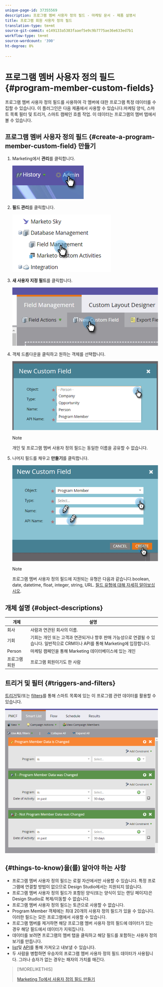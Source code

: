 ```yaml
---
unique-page-id: 37355569
description: 프로그램 멤버 사용자 정의 필드 - 마케팅 문서 - 제품 설명서
title: 프로그램 회원 사용자 정의 필드
translation-type: tm+mt
source-git-commit: e149133a5383faaef5e9c9b7775ae36e633ed7b1
workflow-type: tm+mt
source-wordcount: '390'
ht-degree: 0%

---
```



# 프로그램 멤버 사용자 정의 필드 {#program-member-custom-fields}

프로그램 멤버 사용자 정의 필드를 사용하여 각 멤버에 대한 프로그램 특정 데이터를 수집할 수 있습니다. 이 플러그인은 다음 제품에서 사용할 수 있습니다.마케팅 양식, 스마트 목록 필터 및 트리거, 스마트 캠페인 흐름 작업. 이 데이터는 프로그램의 멤버 탭에서 볼 수 있습니다.

## 프로그램 멤버 사용자 정의 필드 {#create-a-program-member-custom-field} 만들기

1. Marketing에서 **관리**&#x200B;를 클릭합니다.

   ![](assets/one.png)

1. **필드 관리**&#x200B;를 클릭합니다.

   ![](assets/two.png)

1. **새 사용자 지정 필드**&#x200B;를 클릭합니다.

   ![](assets/three.png)

1. 객체 드롭다운을 클릭하고 원하는 객체를 선택합니다.

   ![](assets/four.png)

   >[!NOTE]
   >
   >개인 및 프로그램 멤버 사용자 정의 필드는 동일한 이름을 공유할 수 없습니다.

1. 나머지 필드를 채우고 **만들기**&#x200B;를 클릭합니다.

   ![](assets/five.png)

   >[!NOTE]
   >
   >프로그램 멤버 사용자 정의 필드에 지원되는 유형은 다음과 같습니다.boolean, date, datetime, float, integer, string, URL. [필드 유형에 대해 자세히 알아보십시오](http://docs.marketo.com/x/Wwgt).

## 개체 설명 {#object-descriptions}

| 개체 | 설명 |
|---|---|
| 회사 | 사람과 연관된 회사의 이름. |
| 기회 | 기회는 개인 또는 고객과 연관되거나 향후 판매 가능성으로 연결될 수 있습니다. 일반적으로 CRM이나 API를 통해 Marketing에 입장합니다. |
| Person | 마케팅 캠페인을 통해 Marketing 데이터베이스에 있는 개인 |
| 프로그램 회원 | 프로그램 회원이기도 한 사람 |

## 트리거 및 필터 {#triggers-and-filters}

[트리거](http://docs.marketo.com/x/PoAR)및/또는 [filters](http://docs.marketo.com/x/2YAI)를 통해 스마트 목록에 있는 이 프로그램 관련 데이터를 활용할 수 있습니다.

![](assets/six.png)

## {#things-to-know}을(를) 알아야 하는 사항

* 프로그램 멤버 사용자 정의 필드는 로컬 자산에서만 사용할 수 있습니다. 특정 프로그램에 연결할 방법이 없으므로 Design Studio에서는 지원되지 않습니다.
* 프로그램 멤버 사용자 정의 필드가 포함된 양식(또는 양식이 있는 랜딩 페이지)은 Design Studio로 복제/이동할 수 없습니다.
* 프로그램 멤버 사용자 정의 필드는 토큰으로 사용할 수 없습니다.
* Program Member 객체에는 최대 20개의 사용자 정의 필드가 있을 수 있습니다. 이러한 필드는 모든 프로그램에서 사용할 수 있습니다.
* 프로그램 멤버를 제거하면 해당 프로그램 멤버 사용자 정의 필드에 데이터가 있는 경우 해당 필드에서 데이터가 지워집니다.
* 데이터를 보려면 프로그램의 멤버 탭을 클릭하고 해당 필드를 포함하는 사용자 정의 보기를 만듭니다.
* [list](http://docs.marketo.com/x/egAk)및 [API](http://developers.marketo.com/)를 통해 가져오고 내보낼 수 있습니다.
* 두 사람을 병합하면 우승자의 프로그램 멤버 사용자 정의 필드 데이터가 사용됩니다. 그러나 승자가 없는 경우는 패자의 가치를 매긴다.

>[!MORELIKETHIS]
>
>[Marketing To에서 사용자 정의 필드 만들기](../../../../product-docs/administration/field-management/create-a-custom-field-in-marketo.md)

